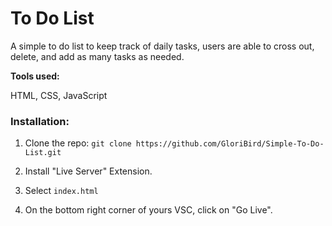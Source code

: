 <h1>To Do List</h1>

A simple to do list to keep track of daily tasks, users are able to cross out, delete, and add as many tasks as needed.

<strong>Tools used:</strong> <p>HTML, CSS, JavaScript</p>

<h3>Installation:</h3>
 <ol>
  <li>
    <p>Clone the repo: <code>git clone https://github.com/GloriBird/Simple-To-Do-List.git</code>
</p>
  </li>
  <li>
    <p>Install "Live Server" Extension.</p>
  </li>
  <li>
    <p>Select <code>index.html</code></p>
  </li>
   <li>
    <p>On the bottom right corner of yours VSC, click on "Go Live".</p>
  </li>
</ol> 
  
